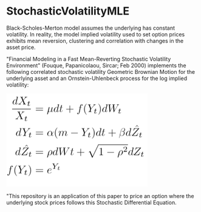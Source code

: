 # StochasticVolatilityMLE

Black-Scholes-Merton model assumes the underlying has constant volatility. In reality, the model implied volatility used to set 
option prices exhibits mean reversion, clustering and correlation with changes in the asset price.

"Financial Modeling in a Fast Mean-Reverting Stochastic Volatility Environment" (Fouque, Papanicolaou, Sircar; Feb 2000) implements the 
following correlated stochastic volatility Geometric Brownian Motion for the underlying asset and an Ornstein-Uhlenbeck process for 
the log implied volatility:

![alt text](https://raw.githubusercontent.com/BRutan/StochasticVolatilityMLE/master/Assets/SDEs.png)

"This repository is an application of this paper to price an option where the underlying stock prices follows this Stochastic Differential Equation. 
